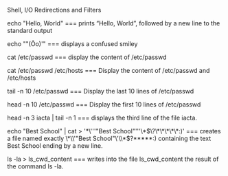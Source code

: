 Shell, I/O Redirections and Filters

echo "Hello, World" ===  prints “Hello, World”, followed by a new line to the standard output

echo "\"(Ôo)'" === displays a confused smiley

cat /etc/passwd ===  display the content of /etc/passwd

cat /etc/passwd /etc/hosts === Display the content of /etc/passwd and /etc/hosts

tail -n 10 /etc/passwd === Display the last 10 lines of /etc/passwd

head -n 10 /etc/passwd === Display the first 10 lines of /etc/passwd

head -n 3 iacta | tail -n 1 === displays the third line of the file iacta.

echo "Best School" | cat > '\*\\'\''"Best School"\'\''\\*$\?\*\*\*\*\*:)' ===  creates a file named exactly \*\\'"Best School"\'\\*$\?\*\*\*\*\*:) containing the text Best School ending by a new line.

ls -la > ls_cwd_content === writes into the file ls_cwd_content the result of the command ls -la.



